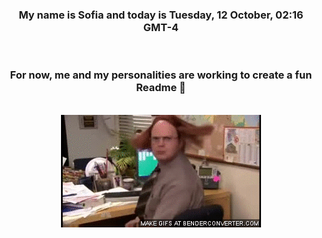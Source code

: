 


<div align="center">
<h3 >My name is Sofia and today is Tuesday, 12 October, 02:16 GMT-4</h3><br>
<h3 >For now, me and my personalities are working to create a fun Readme 👋
</h3><br>
<img src='img/dwight.gif' alt='working...'/>
</div>
